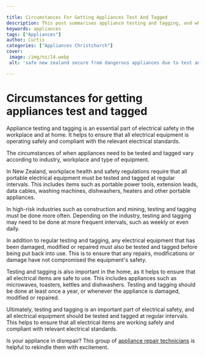 ```yaml
---

title: Circumstances For Getting Appliances Test And Tagged
description: This post summarises appliance testing and tagging, and why it is an essential part of electrical safety. It encourages readers to learn more about this important safety measure.
keywords: appliances
tags: ["Appliances"]
author: Curtis
categories: ["Appliances Christchurch"]
cover: 
 image: /img/nz/14.webp
 alt: 'safe new zealand secure from dangerous appliances due to test and tag regulations'

---
```


# Circumstances for getting appliances test and tagged

Appliance testing and tagging is an essential part of electrical safety in the workplace and at home. It helps to ensure that all electrical equipment is operating safely and compliant with the relevant electrical standards.

The circumstances of when appliances need to be tested and tagged vary according to industry, workplace and type of equipment.

In New Zealand, workplace health and safety regulations require that all portable electrical equipment must be tested and tagged at regular intervals. This includes items such as portable power tools, extension leads, data cables, washing machines, dishwashers, heaters and other portable appliances.

In high-risk industries such as construction and mining, testing and tagging must be done more often. Depending on the industry, testing and tagging may need to be done at more frequent intervals, such as weekly or even daily.

In addition to regular testing and tagging, any electrical equipment that has been damaged, modified or repaired must also be tested and tagged before being put back into use. This is to ensure that any repairs, modifications or damage have not compromised the equipment's safety.

Testing and tagging is also important in the home, as it helps to ensure that all electrical items are safe to use. This includes appliances such as microwaves, toasters, kettles and dishwashers. Testing and tagging should be done at least once a year, or whenever the appliance is damaged, modified or repaired.

Ultimately, testing and tagging is an important part of electrical safety, and all electrical equipment should be tested and tagged at regular intervals. This helps to ensure that all electrical items are working safely and compliant with relevant electrical standards.

Is your appliance in disrepair? This group of <a href="/pages/appliance-repair-technicians/">appliance repair technicians</a> is helpful to rekindle them with excitement.